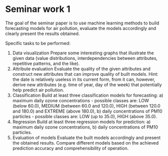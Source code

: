 # Seminar work 1

The goal of the seminar paper is to use machine learning methods to build forecasting models
 for air pollution, evaluate the models accordingly and clearly present the results obtained.
 
Specific tasks to be performed:  
1. Data visualization
Prepare some interesting graphs that illustrate the given data (value distributions,
interdependencies between attributes, repetitive patterns, and the like).  
2. Attribute evaluation
Evaluate the quality of the given attributes and construct new attributes that can improve
quality of built models. Hint: the date is relatively useless in its current form, from
it can, however, derive new attributes (e.g. time of year, day of the week) that potentially
help predict air pollution.  
3. Classification
Build at least three classification models for forecasting:
    a) maximum daily ozone concentrations - possible classes are: LOW (below 60.0),
MEDIUM (between 60.0 and 120.0), HIGH (between 120.0 and 180.0) and EXTREME (above
180.0),
    b) daily concentrations of PM10 particles - possible classes are: LOW (up to 35.0), HIGH (above
35.0).
4. Regression
Build at least three regression models for prediction:
    a) maximum daily ozone concentrations,
    b) daily concentrations of PM10 particles.
5. Evaluation of models
Evaluate the built models accordingly and present the obtained results. Compare different
models based on the achieved prediction accuracy and comprehensibility of operation.
